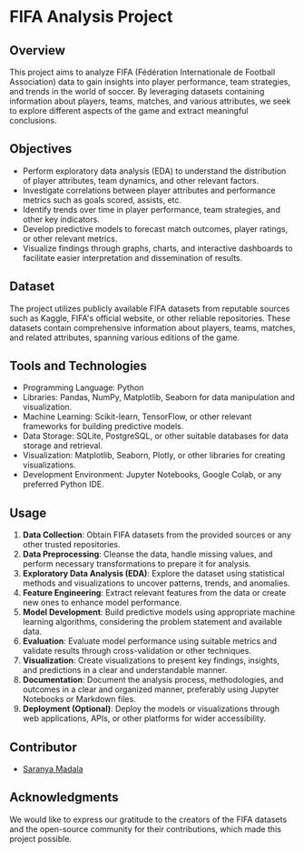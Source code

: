 # FIFA Analysis Project

## Overview

This project aims to analyze FIFA (Fédération Internationale de Football Association) data to gain insights into player performance, team strategies, and trends in the world of soccer. By leveraging datasets containing information about players, teams, matches, and various attributes, we seek to explore different aspects of the game and extract meaningful conclusions.

## Objectives

- Perform exploratory data analysis (EDA) to understand the distribution of player attributes, team dynamics, and other relevant factors.
- Investigate correlations between player attributes and performance metrics such as goals scored, assists, etc.
- Identify trends over time in player performance, team strategies, and other key indicators.
- Develop predictive models to forecast match outcomes, player ratings, or other relevant metrics.
- Visualize findings through graphs, charts, and interactive dashboards to facilitate easier interpretation and dissemination of results.

## Dataset

The project utilizes publicly available FIFA datasets from reputable sources such as Kaggle, FIFA's official website, or other reliable repositories. These datasets contain comprehensive information about players, teams, matches, and related attributes, spanning various editions of the game.

## Tools and Technologies

- Programming Language: Python
- Libraries: Pandas, NumPy, Matplotlib, Seaborn for data manipulation and visualization.
- Machine Learning: Scikit-learn, TensorFlow, or other relevant frameworks for building predictive models.
- Data Storage: SQLite, PostgreSQL, or other suitable databases for data storage and retrieval.
- Visualization: Matplotlib, Seaborn, Plotly, or other libraries for creating visualizations.
- Development Environment: Jupyter Notebooks, Google Colab, or any preferred Python IDE.

## Usage

1. **Data Collection**: Obtain FIFA datasets from the provided sources or any other trusted repositories.
2. **Data Preprocessing**: Cleanse the data, handle missing values, and perform necessary transformations to prepare it for analysis.
3. **Exploratory Data Analysis (EDA)**: Explore the dataset using statistical methods and visualizations to uncover patterns, trends, and anomalies.
4. **Feature Engineering**: Extract relevant features from the data or create new ones to enhance model performance.
5. **Model Development**: Build predictive models using appropriate machine learning algorithms, considering the problem statement and available data.
6. **Evaluation**: Evaluate model performance using suitable metrics and validate results through cross-validation or other techniques.
7. **Visualization**: Create visualizations to present key findings, insights, and predictions in a clear and understandable manner.
8. **Documentation**: Document the analysis process, methodologies, and outcomes in a clear and organized manner, preferably using Jupyter Notebooks or Markdown files.
9. **Deployment (Optional)**: Deploy the models or visualizations through web applications, APIs, or other platforms for wider accessibility.

## Contributor

- [Saranya Madala](https://github.com/SaranyaM15)


## Acknowledgments

We would like to express our gratitude to the creators of the FIFA datasets and the open-source community for their contributions, which made this project possible.
